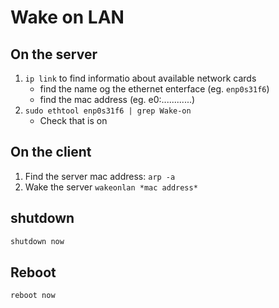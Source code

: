 # Wake on LAN

## On the server

1. `ip link` to find informatio about available network cards
   - find the name og the ethernet enterface (eg. `enp0s31f6`)
   - find the mac address (eg. e0:............)
2. `sudo ethtool enp0s31f6 | grep Wake-on`
   - Check that is on 

## On the client

1. Find the server mac address: `arp -a`
2. Wake the server `wakeonlan *mac address*`




## shutdown

```bash
shutdown now
```

## Reboot

```bash
reboot now
```


